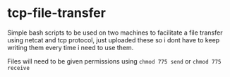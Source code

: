 # tcp-file-transfer

Simple bash scripts to be used on two machines to facilitate a file transfer using netcat and tcp protocol, just uploaded these so i dont have to keep writing them every time i need to use them.

Files will need to be given permissions using `chmod 775 send` or `chmod 775 receive`
